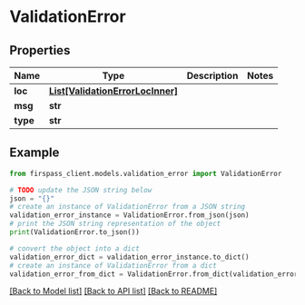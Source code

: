 # ValidationError


## Properties

Name | Type | Description | Notes
------------ | ------------- | ------------- | -------------
**loc** | [**List[ValidationErrorLocInner]**](ValidationErrorLocInner.md) |  | 
**msg** | **str** |  | 
**type** | **str** |  | 

## Example

```python
from firspass_client.models.validation_error import ValidationError

# TODO update the JSON string below
json = "{}"
# create an instance of ValidationError from a JSON string
validation_error_instance = ValidationError.from_json(json)
# print the JSON string representation of the object
print(ValidationError.to_json())

# convert the object into a dict
validation_error_dict = validation_error_instance.to_dict()
# create an instance of ValidationError from a dict
validation_error_from_dict = ValidationError.from_dict(validation_error_dict)
```
[[Back to Model list]](../README.md#documentation-for-models) [[Back to API list]](../README.md#documentation-for-api-endpoints) [[Back to README]](../README.md)


